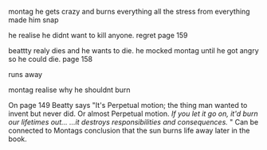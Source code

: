 montag
he gets crazy and burns everything
all the stress from everything made him snap

he realise he didnt want to kill anyone. regret page 159

beattty
realy dies and he wants to die. he mocked montag until he got angry so he could die. page 158

runs away








montag realise why he shouldnt burn




On page 149 Beatty says "It's Perpetual motion; the thing man wanted to invent but never did. Or almost Perpetual motion. _If you let it go on, it'd burn our lifetimes out... ...it destroys responsibilities and consequences._ "
Can be connected to Montags conclusion that the sun burns life away later in the book.

